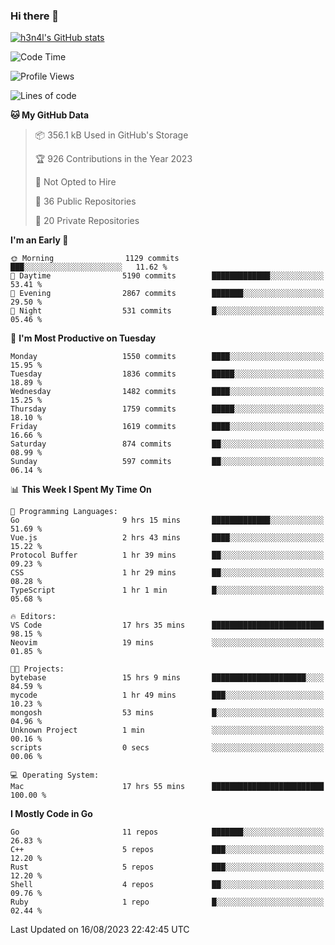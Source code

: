 ### Hi there 👋

[![h3n4l's GitHub stats](https://github-readme-stats.vercel.app/api?username=h3n4l&count_private=true&show_icons=true&theme=radical)](https://github.com/h3n4l/github-readme-stats)

<!--START_SECTION:waka-->
![Code Time](http://img.shields.io/badge/Code%20Time-1%2C501%20hrs%2018%20mins-blue)

![Profile Views](http://img.shields.io/badge/Profile%20Views-3-blue)

![Lines of code](https://img.shields.io/badge/From%20Hello%20World%20I%27ve%20Written-2.8%20million%20lines%20of%20code-blue)

**🐱 My GitHub Data** 

> 📦 356.1 kB Used in GitHub's Storage 
 > 
> 🏆 926 Contributions in the Year 2023
 > 
> 🚫 Not Opted to Hire
 > 
> 📜 36 Public Repositories 
 > 
> 🔑 20 Private Repositories 
 > 
**I'm an Early 🐤** 

```text
🌞 Morning                1129 commits        ███░░░░░░░░░░░░░░░░░░░░░░   11.62 % 
🌆 Daytime                5190 commits        █████████████░░░░░░░░░░░░   53.41 % 
🌃 Evening                2867 commits        ███████░░░░░░░░░░░░░░░░░░   29.50 % 
🌙 Night                  531 commits         █░░░░░░░░░░░░░░░░░░░░░░░░   05.46 % 
```
📅 **I'm Most Productive on Tuesday** 

```text
Monday                   1550 commits        ████░░░░░░░░░░░░░░░░░░░░░   15.95 % 
Tuesday                  1836 commits        █████░░░░░░░░░░░░░░░░░░░░   18.89 % 
Wednesday                1482 commits        ████░░░░░░░░░░░░░░░░░░░░░   15.25 % 
Thursday                 1759 commits        █████░░░░░░░░░░░░░░░░░░░░   18.10 % 
Friday                   1619 commits        ████░░░░░░░░░░░░░░░░░░░░░   16.66 % 
Saturday                 874 commits         ██░░░░░░░░░░░░░░░░░░░░░░░   08.99 % 
Sunday                   597 commits         ██░░░░░░░░░░░░░░░░░░░░░░░   06.14 % 
```


📊 **This Week I Spent My Time On** 

```text
💬 Programming Languages: 
Go                       9 hrs 15 mins       █████████████░░░░░░░░░░░░   51.69 % 
Vue.js                   2 hrs 43 mins       ████░░░░░░░░░░░░░░░░░░░░░   15.22 % 
Protocol Buffer          1 hr 39 mins        ██░░░░░░░░░░░░░░░░░░░░░░░   09.23 % 
CSS                      1 hr 29 mins        ██░░░░░░░░░░░░░░░░░░░░░░░   08.28 % 
TypeScript               1 hr 1 min          █░░░░░░░░░░░░░░░░░░░░░░░░   05.68 % 

🔥 Editors: 
VS Code                  17 hrs 35 mins      █████████████████████████   98.15 % 
Neovim                   19 mins             ░░░░░░░░░░░░░░░░░░░░░░░░░   01.85 % 

🐱‍💻 Projects: 
bytebase                 15 hrs 9 mins       █████████████████████░░░░   84.59 % 
mycode                   1 hr 49 mins        ███░░░░░░░░░░░░░░░░░░░░░░   10.23 % 
mongosh                  53 mins             █░░░░░░░░░░░░░░░░░░░░░░░░   04.96 % 
Unknown Project          1 min               ░░░░░░░░░░░░░░░░░░░░░░░░░   00.16 % 
scripts                  0 secs              ░░░░░░░░░░░░░░░░░░░░░░░░░   00.06 % 

💻 Operating System: 
Mac                      17 hrs 55 mins      █████████████████████████   100.00 % 
```

**I Mostly Code in Go** 

```text
Go                       11 repos            ███████░░░░░░░░░░░░░░░░░░   26.83 % 
C++                      5 repos             ███░░░░░░░░░░░░░░░░░░░░░░   12.20 % 
Rust                     5 repos             ███░░░░░░░░░░░░░░░░░░░░░░   12.20 % 
Shell                    4 repos             ██░░░░░░░░░░░░░░░░░░░░░░░   09.76 % 
Ruby                     1 repo              █░░░░░░░░░░░░░░░░░░░░░░░░   02.44 % 
```




 Last Updated on 16/08/2023 22:42:45 UTC
<!--END_SECTION:waka-->


